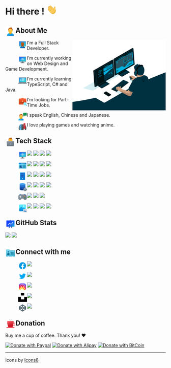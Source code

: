 # Hi there ! <img height="32em" src="/images/hi.gif"/>

## <img height="32em" src="/images/person.svg" align="left"/> About Me

<a target="_blank">
  <img align="right" height="220em" alt="GIF" src="/images/coding.gif">
</a>
  
> <img height="28em" src="/images/workspace.svg" align="left"/>

I'm a Full Stack Developer.
  
> <img height="28em" src="/images/programming.svg" align="left"/>

I’m currently working on Web Design and Game Development.

> <img height="28em" src="/images/notebook.svg" align="left"/>

I’m currently learning TypeScript, C# and Java.

> <img height="28em" src="/images/job.svg" align="left"/>

I’m looking for Part-Time Jobs.

> <img height="28em" src="/images/speak.svg" align="left"/>

I speak English, Chinese and Japanese.

> <img height="28em" src="/images/nintendoswitch.svg" align="left"/>

I love playing games and watching anime.

## <img height="32em" src="/images/laptop.svg" align="left"/> Tech Stack

> <img height="28em" src="/images/computer.svg" align="left"/>

![](https://img.shields.io/badge/C%23-239120?style=for-the-badge&logo=csharp)
![](https://img.shields.io/badge/Visual%20Studio-5C2D91?style=for-the-badge&logo=visualstudio)
![](https://img.shields.io/badge/Java-007396?style=for-the-badge&logo=java)
![](https://img.shields.io/badge/Android-545454?style=for-the-badge&logo=androidstudio&logoColor=white)

> <img height="28em" src="/images/webdesign.svg" align="left"/>

![](https://img.shields.io/badge/Angular-DD0031?style=for-the-badge&logo=angular)
![](https://img.shields.io/badge/JavaScript-120A3B?style=for-the-badge&logo=javascript)
![](https://img.shields.io/badge/CSS3-1572B6?style=for-the-badge&logo=css3)
![](https://img.shields.io/badge/HTML5-F5DAAB?style=for-the-badge&logo=html5)
  
> <img height="28em" src="/images/server.svg" align="left"/>

![](https://img.shields.io/badge/Python-97B6FB?style=for-the-badge&logo=python)
![](https://img.shields.io/badge/TypeScript-D8E4F7?style=for-the-badge&logo=typescript)
![](https://img.shields.io/badge/Node.js-AADDAA?style=for-the-badge&logo=node.js)
![](https://img.shields.io/badge/php-121245?style=for-the-badge&logo=php)

> <img height="28em" src="/images/database.svg" align="left"/>

![](https://img.shields.io/badge/MongoDB-86DA56?style=for-the-badge&logo=mongodb)
![](https://img.shields.io/badge/PostgreSQL-213595?style=for-the-badge&logo=postgresql)
![](https://img.shields.io/badge/Sql%20Server-CC2927?style=for-the-badge&logo=microsoftsqlserver)
![](https://img.shields.io/badge/GraphQL-610028?style=for-the-badge&logo=graphql)

> <img height="28em" src="/images/game.svg" align="left"/>

![](https://img.shields.io/badge/Unity-050505?style=for-the-badge&logo=unity)
![](https://img.shields.io/badge/Blender-F8D850?style=for-the-badge&logo=blender)
![](https://img.shields.io/badge/OpenGL-88B6F2?style=for-the-badge&logo=opengl)

> <img height="28em" src="/images/photoedit.svg" align="left"/>

![](https://img.shields.io/badge/Sketch-D54D20?style=for-the-badge&logo=sketch)
![](https://img.shields.io/badge/Figma-922E08?style=for-the-badge&logo=figma)
![](https://img.shields.io/badge/Photoshop-134290?style=for-the-badge&logo=adobephotoshop)
![](https://img.shields.io/badge/Illustrator-A04000?style=for-the-badge&logo=adobeillustrator)

## <img height="32em" src="/images/stats.svg" align="left"/> GitHub Stats

<p>
  <img height="160em" src="https://github-readme-stats.vercel.app/api?username=Shinerising&hide=issues&include_all_commits=true&count_private=true&show_icons=true">
  <img height="160em" src="https://github-readme-stats.vercel.app/api/top-langs/?username=Shinerising&layout=compact">
</p>

## <img height="32em" src="/images/contact.svg" align="left"/> Connect with me

> <img height="28em" src="/images/facebook.svg" align="left"/>

[![](https://img.shields.io/badge/Facebook-NA-FAFAFA?style=for-the-badge&labelColor=1877F3)]()

> <img height="28em" src="/images/twitter.svg" align="left"/>

[![](https://img.shields.io/badge/Twitter-NA-FAFAFA?style=for-the-badge&labelColor=1DA1F2)]()

> <img height="28em" src="/images/instagram.svg" align="left"/>

[![](https://img.shields.io/badge/Instagram-NA-FAFAFA?style=for-the-badge&labelColor=E4405F)]()

> <img height="28em" src="/images/unsplash.svg" align="left"/>

[![](https://img.shields.io/badge/Unsplash-NA-FAFAFA?style=for-the-badge&labelColor=212121)]()

> <img height="28em" src="/images/codepen.svg" align="left"/>

[![](https://img.shields.io/badge/Codepen-NA-FAFAFA?style=for-the-badge&labelColor=212121)]()

## <img height="32em" src="/images/coffee.svg" align="left"/> Donation

Buy me a cup of coffee. Thank you! ❤️

[![Donate with Paypal](https://apollowayne.me/donate_paypal.svg)](https://www.paypal.me/WSapollo/5USD)
[![Donate with Alipay](https://apollowayne.me/donate_alipay.svg)](https://apollowayne.me/alipay.html?amount=20.00&url=https://qr.alipay.com/fkx03883k0k6zcocuduxn70)
[![Donate with BitCoin](https://apollowayne.me/donate_bitcoin.svg)](https://apollowayne.me/bitcoin.html?address=1JHN5EsUiym81q9u7CchLECA4ZnbPGvpDW)

---

Icons by <a target="_blank" href="https://icons8.com">Icons8</a>
